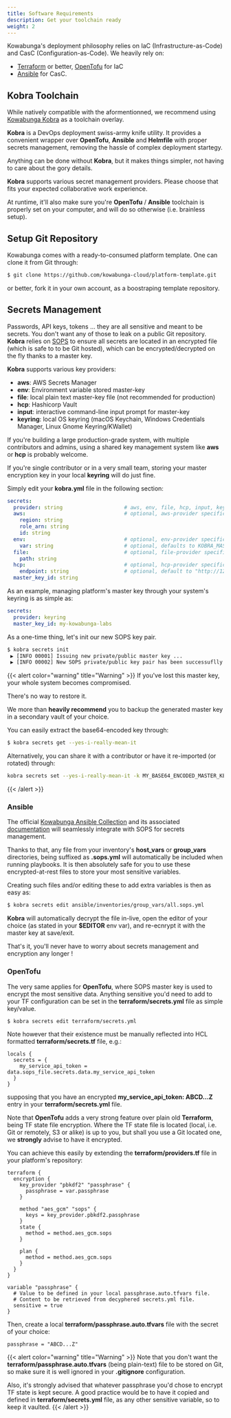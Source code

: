 ```yaml
---
title: Software Requirements
description: Get your toolchain ready
weight: 2
---
```


Kowabunga's deployment philosophy relies on IaC (Infrastructure-as-Code) and CasC (Configuration-as-Code). We heavily rely on:

- [Terraform](https://developer.hashicorp.com/terraform) or better, [OpenTofu](https://opentofu.org/) for IaC
- [Ansible](https://www.ansible.com/) for CasC.

## Kobra Toolchain

While natively compatible with the aformentionned, we recommend using [Kowabunga Kobra](https://github.com/kowabunga-cloud/kobra) as a toolchain overlay.

**Kobra** is a DevOps deployment swiss-army knife utility. It provides a convenient wrapper over **OpenTofu**, **Ansible** and **Helmfile** with proper secrets management, removing the hassle of complex deployment startegy.

Anything can be done without **Kobra**, but it makes things simpler, not having to care about the gory details.

**Kobra** supports various secret management providers. Please choose that fits your expected collaborative work experience.

At runtime, it'll also make sure you're **OpenTofu** / **Ansible** toolchain is properly set on your computer, and will do so otherwise (i.e. brainless setup).

## Setup Git Repository

Kowabunga comes with a ready-to-consumed platform template. One can clone it from Git through:

```sh
$ git clone https://github.com/kowabunga-cloud/platform-template.git
```

or better, fork it in your own account, as a boostraping template repository.

## Secrets Management

Passwords, API keys, tokens ... they are all sensitive and meant to be secrets. You don't want any of those to leak on a public Git repository. **Kobra** relies on [SOPS](https://getsops.io/) to ensure all secrets are located in an encrypted file (which is safe to to be Git hosted), which can be encrypted/decrypted on the fly thanks to a master key.

**Kobra** supports various key providers:

- **aws**: AWS Secrets Manager
- **env**: Environment variable stored master-key
- **file**: local plain text master-key file (not recommended for production)
- **hcp**: Hashicorp Vault
- **input**: interactive command-line input prompt for master-key
- **keyring**: local OS keyring (macOS Keychain, Windows Credentials Manager, Linux Gnome Keyring/KWallet)

If you're building a large production-grade system, with multiple contributors and admins, using a shared key management system like **aws** or **hcp** is probably welcome.

If you're single contributor or in a very small team, storing your master encryption key in your local **keyring** will do just fine.

Simply edit your **kobra.yml** file in the following section:

```yaml
secrets:
  provider: string                    # aws, env, file, hcp, input, keyring
  aws:                                # optional, aws-provider specific
    region: string
    role_arn: string
    id: string
  env:                                # optional, env-provider specific
    var: string                       # optional, defaults to KOBRA_MASTER_KEY
  file:                               # optional, file-provider specific
    path: string
  hcp:                                # optional, hcp-provider specific
    endpoint: string                  # optional, default to "http://127.0.0.1:8200" if unspecified
  master_key_id: string
```

As an example, managing platform's master key through your system's keyring is as simple as:

```yaml
secrets:
  provider: keyring
  master_key_id: my-kowabunga-labs
```

As a one-time thing, let's init our new SOPS key pair.

```sh
$ kobra secrets init
 ▶ [INFO 00001] Issuing new private/public master key ...
 ▶ [INFO 00002] New SOPS private/public key pair has been successuflly generated and stored
```

{{< alert color="warning" title="Warning" >}}
If you've lost this master key, your whole system becomes compromised.

There's no way to restore it.

We more than **heavily recommend** you to backup the generated master key in a secondary vault of your choice.

You can easily extract the base64-encoded key through:

```sh
$ kobra secrets get --yes-i-really-mean-it
```

Alternatively, you can share it with a contributor or have it re-imported (or rotated) through:

```sh
kobra secrets set --yes-i-really-mean-it -k MY_BASE64_ENCODED_MASTER_KEY
```
{{< /alert >}}

### Ansible

The official [Kowabunga Ansible Collection](https://galaxy.ansible.com/ui/repo/published/kowabunga/cloud/) and its associated [documentation](https://ansible.kowabunga.cloud/kowabunga/cloud/index.html#plugins-in-kowabunga-cloud) will seamlessly integrate with SOPS for secrets management.

Thanks to that, any file from your inventory's **host_vars** or **group_vars** directories, being suffixed as **.sops.yml** will automatically be included when running playbooks. It is then absolutely safe for you to use these encrypted-at-rest files to store your most sensitive variables.

Creating such files and/or editing these to add extra variables is then as easy as:

```sh
$ kobra secrets edit ansible/inventories/group_vars/all.sops.yml
```

**Kobra** will automatically decrypt the file in-live, open the editor of your choice (as stated in your **$EDITOR** env var), and re-ecnrypt it with the master key at save/exit.

That's it, you'll never have to worry about secrets management and encryption any longer !

### OpenTofu

The very same applies for **OpenTofu**, where SOPS master key is used to encrypt the most sensitive data. Anything sensitive you'd need to add to your TF configuration can be set in the **terraform/secrets.yml** file as simple key/value.

```sh
$ kobra secrets edit terraform/secrets.yml
```

Note however that their existence must be manually reflected into HCL formatted **terraform/secrets.tf** file, e.g.:

```hcl
locals {
  secrets = {
    my_service_api_token = data.sops_file.secrets.data.my_service_api_token
  }
}
```

supposing that you have an encrypted **my_service_api_token: ABCD...Z** entry in your **terraform/secrets.yml** file.

Note that **OpenTofu** adds a very strong feature over plain old **Terraform**, being TF state file encryption. Where the TF state file is located (local, i.e. Git or remotely, S3 or alike) is up to you, but shall you use a Git located one, we **strongly** advise to have it encrypted.

You can achieve this easily by extending the **terraform/providers.tf** file in your platform's repository:

```hcl
terraform {
  encryption {
    key_provider "pbkdf2" "passphrase" {
      passphrase = var.passphrase
    }

    method "aes_gcm" "sops" {
      keys = key_provider.pbkdf2.passphrase
    }
    state {
      method = method.aes_gcm.sops
    }

    plan {
      method = method.aes_gcm.sops
    }
  }
}

variable "passphrase" {
  # Value to be defined in your local passphrase.auto.tfvars file.
  # Content to be retrieved from decyphered secrets.yml file.
  sensitive = true
}
```

Then, create a local **terraform/passphrase.auto.tfvars** file with the secret of your choice:

```hcl
passphrase = "ABCD...Z"
```

{{< alert color="warning" title="Warning" >}}
Note that you don't want the **terraform/passphrase.auto.tfvars** (being plain-text) file to be stored on Git, so make sure it is well ignored in your **.gitignore** configuration.

Also, it's strongly advised that whatever passphrase you'd chose to encrypt TF state is kept secure. A good practice would be to have it copied and defined in **terraform/secrets.yml** file, as any other sensitive variable, so to keep it vaulted.
{{< /alert >}}
